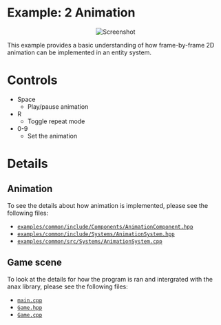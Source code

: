 # Example: 2 Animation

<p align="center">
<img src="screenshot.png" alt="Screenshot">
</div>

This example provides a basic understanding of how frame-by-frame 2D animation can be implemented in an entity system.


# Controls

- Space
	- Play/pause animation
- R
	- Toggle repeat mode
- 0-9
	- Set the animation

# Details

## Animation

To see the details about how animation is implemented, please see the following files:

- [`examples/common/include/Components/AnimationComponent.hpp`](../common/include/Components/AnimationComponent.hpp)
- [`examples/common/include/Systems/AnimationSystem.hpp`](../common/include/Systems/AnimationSystem.hpp)
- [`examples/common/src/Systems/AnimationSystem.cpp`](../common/src/Systems/AnimationSystem.cpp)

## Game scene

To look at the details for how the program is ran and intergrated with the anax library, please see the following files:

- [`main.cpp`](main.cpp)
- [`Game.hpp`](Game.hpp)
- [`Game.cpp`](Game.cpp)